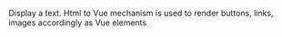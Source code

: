 Display a text. Html to Vue mechanism is used to render buttons, links, images accordingly as Vue elements